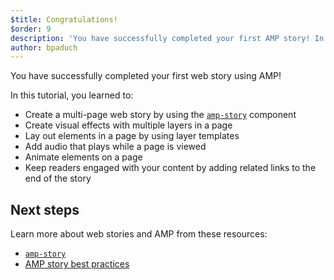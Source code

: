 ```yaml
---
$title: Congratulations!
$order: 9
description: 'You have successfully completed your first AMP story! In this tutorial, you learned to: - Create a multi-page story by using the amp-story component'
author: bpaduch
---
```


You have successfully completed your first web story using AMP!

In this tutorial, you learned to:

- Create a multi-page web story by using the [`amp-story`](../../../../documentation/components/reference/amp-story.md) component
- Create visual effects with multiple layers in a page
- Lay out elements in a page by using layer templates
- Add audio that plays while a page is viewed
- Animate elements on a page
- Keep readers engaged with your content by adding related links to the end of the story

## Next steps

Learn more about web stories and AMP from these resources:

- [`amp-story`](../../../../documentation/components/reference/amp-story.md)
- [AMP story best practices](../../../../documentation/guides-and-tutorials/develop/amp_story_best_practices.md)
